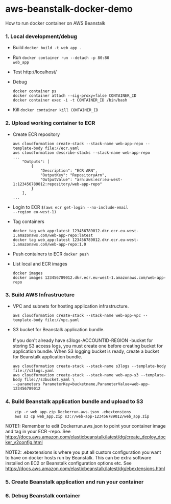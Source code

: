 # aws-beanstalk-docker-demo
How to run docker container on AWS Beanstalk

### 1. Local development/debug
  * Build <code>docker build -t web_app .</code>
  * Run <code>docker container run --detach -p 80:80 web_app</code>
  * Test http://localhost/
  * Debug
  
        docker container ps
        docker container attach --sig-proxy=false CONTAINER_ID
        docker container exec -i -t CONTAINER_ID /bin/bash
        
  * Kill <code>docker container kill CONTAINER_ID</code>

### 2. Upload working container to ECR
  * Create ECR repository<br>

        aws cloudformation create-stack --stack-name web-app-repo --template-body file://ecr.yaml
        aws cloudformation describe-stacks --stack-name web-app-repo
        ...
            "Outputs": [
                {
                    "Description": "ECR ARN", 
                    "OutputKey": "RepositoryArn", 
                    "OutputValue": "arn:aws:ecr:eu-west-1:123456789012:repository/web-app-repo"
                }
            ],
        ...
 
  * Login to ECR <code>$(aws ecr get-login --no-include-email --region eu-west-1)</code>
  * Tag containers
  
        docker tag web_app:latest 123456789012.dkr.ecr.eu-west-1.amazonaws.com/web-app-repo:latest
        docker tag web_app:latest 123456789012.dkr.ecr.eu-west-1.amazonaws.com/web-app-repo:1.0
      
  * Push containers to ECR <code>docker push</code>
  * List local and ECR images
  
        docker images
        docker images 123456789012.dkr.ecr.eu-west-1.amazonaws.com/web-app-repo

### 3. Build AWS Infrastructure

   * VPC and subnets for hosting application infrastructure.

         aws cloudformation create-stack --stack-name web-app-vpc --template-body file://vpc.yaml

   * S3 bucket for Beanstalk application bundle.<br><br>
If you don't already have s3logs-ACCOUNTID-REGION -bucket for storing S3 access logs,
you must create one before creating bucket for application bundle. When S3 logging bucket is ready,
create a bucket for Beanstalk application bundle.

         aws cloudformation create-stack --stack-name s3logs --template-body file://s3logs.yaml
         aws cloudformation create-stack --stack-name web-app-s3 --template-body file://s3bucket.yaml \
         --parameters ParameterKey=bucketname,ParameterValue=web-app-123456789012

### 4. Build Beanstalk application bundle and upload to S3

        zip -r web_app.zip Dockerrun.aws.json .ebextensions
        aws s3 cp web_app.zip s3://web-app-123456789012/web_app.zip

NOTE1: Remember to edit Dockerrun.aws.json to point your container image and tag in your ECR -repo. See https://docs.aws.amazon.com/elasticbeanstalk/latest/dg/create_deploy_docker_v2config.html

NOTE2: .ebextensions is where you put all custom configuration you want to have on docker hosts run by Beanstalk. This can be extra software installed on EC2 or Beanstalk configuration options etc. See https://docs.aws.amazon.com/elasticbeanstalk/latest/dg/ebextensions.html

### 5. Create Beanstalk application and run your container

### 6. Debug Beanstalk container

